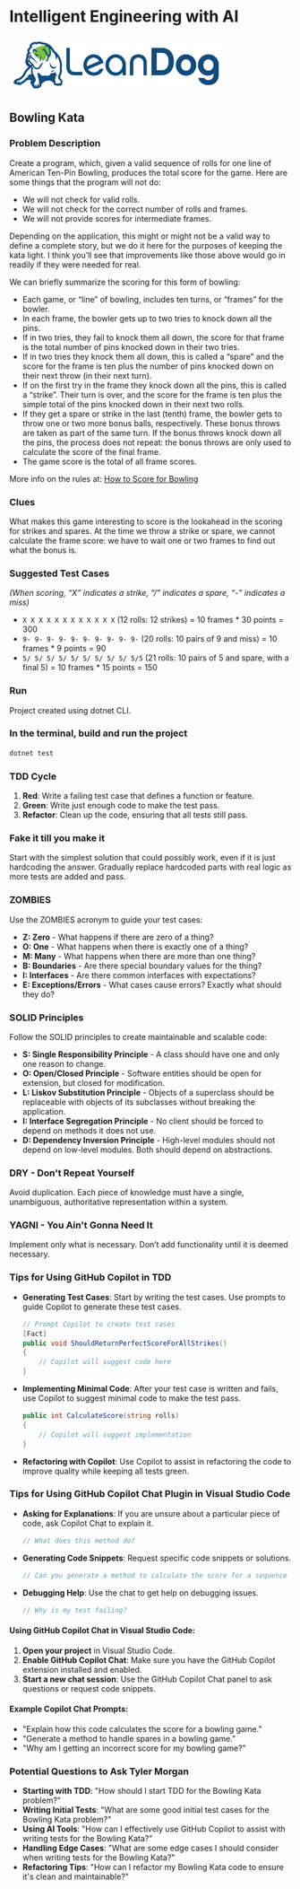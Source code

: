 # Intelligent Engineering with AI

![LeanDog Logo](/Assets/LeanDog-logo.png)

## Bowling Kata

### Problem Description

Create a program, which, given a valid sequence of rolls for one line of American Ten-Pin Bowling, produces the total score for the game. Here are some things that the program will not do:

- We will not check for valid rolls.
- We will not check for the correct number of rolls and frames.
- We will not provide scores for intermediate frames.

Depending on the application, this might or might not be a valid way to define a complete story, but we do it here for the purposes of keeping the kata light. I think you’ll see that improvements like those above would go in readily if they were needed for real.

We can briefly summarize the scoring for this form of bowling:

- Each game, or “line” of bowling, includes ten turns, or “frames” for the bowler.
- In each frame, the bowler gets up to two tries to knock down all the pins.
- If in two tries, they fail to knock them all down, the score for that frame is the total number of pins knocked down in their two tries.
- If in two tries they knock them all down, this is called a “spare” and the score for the frame is ten plus the number of pins knocked down on their next throw (in their next turn).
- If on the first try in the frame they knock down all the pins, this is called a “strike”. Their turn is over, and the score for the frame is ten plus the simple total of the pins knocked down in their next two rolls.
- If they get a spare or strike in the last (tenth) frame, the bowler gets to throw one or two more bonus balls, respectively. These bonus throws are taken as part of the same turn. If the bonus throws knock down all the pins, the process does not repeat: the bonus throws are only used to calculate the score of the final frame.
- The game score is the total of all frame scores.

More info on the rules at: [How to Score for Bowling](https://www.topendsports.com/sport/tenpin/scoring.htm)

### Clues

What makes this game interesting to score is the lookahead in the scoring for strikes and spares. At the time we throw a strike or spare, we cannot calculate the frame score: we have to wait one or two frames to find out what the bonus is.

### Suggested Test Cases

_(When scoring, “X” indicates a strike, “/” indicates a spare, “-” indicates a miss)_

- `X X X X X X X X X X X X` (12 rolls: 12 strikes) = 10 frames \* 30 points = 300
- `9- 9- 9- 9- 9- 9- 9- 9- 9- 9-` (20 rolls: 10 pairs of 9 and miss) = 10 frames \* 9 points = 90
- `5/ 5/ 5/ 5/ 5/ 5/ 5/ 5/ 5/ 5/5` (21 rolls: 10 pairs of 5 and spare, with a final 5) = 10 frames \* 15 points = 150

### Run

Project created using dotnet CLI.

### In the terminal, build and run the project

```bash
dotnet test
```

### TDD Cycle

1. **Red**: Write a failing test case that defines a function or feature.
2. **Green**: Write just enough code to make the test pass.
3. **Refactor**: Clean up the code, ensuring that all tests still pass.

### Fake it till you make it

Start with the simplest solution that could possibly work, even if it is just hardcoding the answer. Gradually replace hardcoded parts with real logic as more tests are added and pass.

### ZOMBIES

Use the ZOMBIES acronym to guide your test cases:

- **Z: Zero** - What happens if there are zero of a thing?
- **O: One** - What happens when there is exactly one of a thing?
- **M: Many** - What happens when there are more than one thing?
- **B: Boundaries** - Are there special boundary values for the thing?
- **I: Interfaces** - Are there common interfaces with expectations?
- **E: Exceptions/Errors** - What cases cause errors? Exactly what should they do?

### SOLID Principles

Follow the SOLID principles to create maintainable and scalable code:

- **S: Single Responsibility Principle** - A class should have one and only one reason to change.
- **O: Open/Closed Principle** - Software entities should be open for extension, but closed for modification.
- **L: Liskov Substitution Principle** - Objects of a superclass should be replaceable with objects of its subclasses without breaking the application.
- **I: Interface Segregation Principle** - No client should be forced to depend on methods it does not use.
- **D: Dependency Inversion Principle** - High-level modules should not depend on low-level modules. Both should depend on abstractions.

### DRY - Don't Repeat Yourself

Avoid duplication. Each piece of knowledge must have a single, unambiguous, authoritative representation within a system.

### YAGNI - You Ain't Gonna Need It

Implement only what is necessary. Don’t add functionality until it is deemed necessary.

### Tips for Using GitHub Copilot in TDD

- **Generating Test Cases**: Start by writing the test cases. Use prompts to guide Copilot to generate these test cases.
  ```csharp
  // Prompt Copilot to create test cases
  [Fact]
  public void ShouldReturnPerfectScoreForAllStrikes()
  {
      // Copilot will suggest code here
  }
  ```
- **Implementing Minimal Code**: After your test case is written and fails, use Copilot to suggest minimal code to make the test pass.
  ```csharp
  public int CalculateScore(string rolls)
  {
      // Copilot will suggest implementation
  }
  ```
- **Refactoring with Copilot**: Use Copilot to assist in refactoring the code to improve quality while keeping all tests green.

### Tips for Using GitHub Copilot Chat Plugin in Visual Studio Code

- **Asking for Explanations**: If you are unsure about a particular piece of code, ask Copilot Chat to explain it.
  ```csharp
  // What does this method do?
  ```
- **Generating Code Snippets**: Request specific code snippets or solutions.
  ```csharp
  // Can you generate a method to calculate the score for a sequence of rolls?
  ```
- **Debugging Help**: Use the chat to get help on debugging issues.
  ```csharp
  // Why is my test failing?
  ```

#### Using GitHub Copilot Chat in Visual Studio Code:

1. **Open your project** in Visual Studio Code.
2. **Enable GitHub Copilot Chat**: Make sure you have the GitHub Copilot extension installed and enabled.
3. **Start a new chat session**: Use the GitHub Copilot Chat panel to ask questions or request code snippets.

#### Example Copilot Chat Prompts:

- "Explain how this code calculates the score for a bowling game."
- "Generate a method to handle spares in a bowling game."
- "Why am I getting an incorrect score for my bowling game?"

### Potential Questions to Ask Tyler Morgan

- **Starting with TDD**: "How should I start TDD for the Bowling Kata problem?"
- **Writing Initial Tests**: "What are some good initial test cases for the Bowling Kata problem?"
- **Using AI Tools**: "How can I effectively use GitHub Copilot to assist with writing tests for the Bowling Kata?"
- **Handling Edge Cases**: "What are some edge cases I should consider when writing tests for the Bowling Kata?"
- **Refactoring Tips**: "How can I refactor my Bowling Kata code to ensure it's clean and maintainable?"
